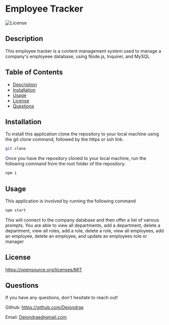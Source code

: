 # Employee Tracker
  ![License](https://img.shields.io/badge/License-MIT-blue.svg)
  ## Description
  This employee tracker is a content management system used to manage a company's employeee database, using Node.js, Inquirer, and MySQL

  ## Table of Contents
  - [Description](#Description)
  - [Installation](#Installation)
  - [Usage](#Usage)
  - [License](#License)
  - [Questions](#Questions)
    
  ## Installation
  To install this application clone the repository to your local machine using the git clone command, followed by the https or ssh link.

  ```bash
  git clone
  ```
  
  Once you have the repository cloned to your local machine, run the following command from the root folder of the repository.

  ```bash
  npm i
  ```

  ## Usage
  This application is involved by running the following command

  ```bash
  npm start
  ```
  This will connect to the company database and then offer a list of various prompts. You are able to view all departments, add a department, delete a department, view all roles, add a role, delete a role, view all employees, add an employee, delete an employee, and update an employees role or manager

  ## License
  https://opensource.org/licenses/MIT


  ## Questions
  If you have any questions, don't hesitate to reach out!

  Github: https://github.com/Deiondrae

  Email: Deiondrae@gmail.com

